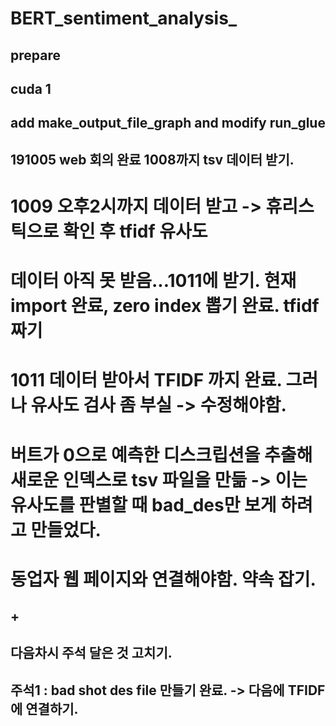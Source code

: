 # BERT_sentiment_analysis_

## prepare
## cuda 1 
## add make_output_file_graph  and modify run_glue
## 191005 web 회의 완료 1008까지 tsv 데이터 받기.
# 1009 오후2시까지 데이터 받고 -> 휴리스틱으로 확인 후 tfidf 유사도
# 데이터 아직 못 받음...1011에 받기. 현재 import 완료, zero index 뽑기 완료. tfidf 짜기 
# 1011 데이터 받아서 TFIDF 까지 완료. 그러나 유사도 검사 좀 부실 -> 수정해야함.
# 버트가 0으로 예측한 디스크립션을 추출해 새로운 인덱스로 tsv 파일을 만듦 -> 이는 유사도를 판별할 때 bad_des만 보게 하려고 만들었다.
# 동업자 웹 페이지와 연결해야함. 약속 잡기.
## +
## 다음차시 주석 달은 것 고치기.
## 주석1 : bad shot des file 만들기 완료. -> 다음에 TFIDF에 연결하기.

